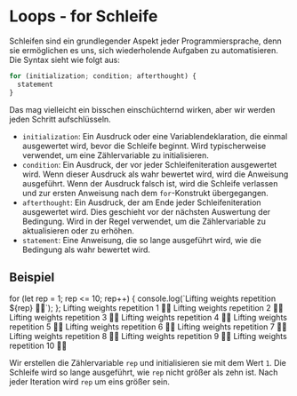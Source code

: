 # Loops - for Schleife

<show-structure depth="2" />

Schleifen sind ein grundlegender Aspekt jeder Programmiersprache, denn sie ermöglichen es uns, sich wiederholende Aufgaben zu automatisieren. Die
Syntax sieht wie folgt aus:

````Javascript
for (initialization; condition; afterthought) {
  statement
}
````

Das mag vielleicht ein bisschen einschüchternd wirken, aber wir werden jeden Schritt aufschlüsseln.

- `initialization`: Ein Ausdruck oder eine Variablendeklaration, die einmal ausgewertet wird, bevor die Schleife beginnt. Wird typischerweise
  verwendet, um eine Zählervariable zu initialisieren.
- `condition`: Ein Ausdruck, der vor jeder Schleifeniteration ausgewertet wird. Wenn dieser Ausdruck als wahr bewertet wird, wird die Anweisung
  ausgeführt. Wenn der Ausdruck falsch ist, wird die Schleife verlassen und zur ersten Anweisung nach dem `for`-Konstrukt übergegangen.
- `afterthought`: Ein Ausdruck, der am Ende jeder Schleifeniteration ausgewertet wird. Dies geschieht vor der nächsten Auswertung der Bedingung. Wird
  in der Regel verwendet, um die Zählervariable zu aktualisieren oder zu erhöhen.
- `statement`: Eine Anweisung, die so lange ausgeführt wird, wie die Bedingung als wahr bewertet wird.

## Beispiel

<tabs>
    <tab title="JavaScript">
        <code-block lang="javascript">
            for (let rep = 1; rep <= 10; rep++) {
                console.log(`Lifting weights repetition ${rep} 🏋️‍♂️`);
            };
        </code-block>
    </tab>
    <tab title="Output">
        <code-block lang="bash">
            Lifting weights repetition 1 🏋️‍♂️
            Lifting weights repetition 2 🏋️‍♂️
            Lifting weights repetition 3 🏋️‍♂️
            Lifting weights repetition 4 🏋️‍♂️
            Lifting weights repetition 5 🏋️‍♂️
            Lifting weights repetition 6 🏋️‍♂️
            Lifting weights repetition 7 🏋️‍♂️
            Lifting weights repetition 8 🏋️‍♂️
            Lifting weights repetition 9 🏋️‍♂️
            Lifting weights repetition 10 🏋️‍♂️
        </code-block>
    </tab>

</tabs>


Wir erstellen die Zählervariable `rep` und initialisieren sie mit dem Wert `1`. Die Schleife wird so lange ausgeführt, wie `rep` nicht größer als zehn
ist. Nach jeder Iteration wird `rep` um eins größer sein.


